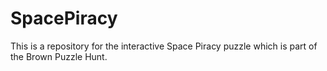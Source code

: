 # SpacePiracy

This is a repository for the interactive Space Piracy puzzle which is part of the Brown Puzzle Hunt.